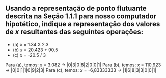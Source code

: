 ## Usando a representação de ponto flutuante descrita na Seção 1.1.1 para nosso computador hipotético, indique a representação dos valores de _x_ resultantes das seguintes operações:
- (a) _x_ = 1.34 X 2.3
- (b) _x_ = 20.423 + 90.5
- (c) _x_ = -20.5 / 3

Para (a), temos: _x_ = 	3.082      → |0|3|0|8|2|0|0|1|
Para (b), temos: _x_ = 110.923     → |0|0|1|1|0|9|2|3|
Para (c), temos: _x_ = -6,83333333 → |1|6|8|3|3|0|0|1|

